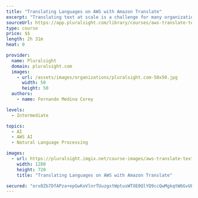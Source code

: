 ```yaml
---
title: "Translating Languages on AWS with Amazon Translate"
excerpt: "Translating text at scale is a challenge for many organizations that want to make themselves understood internationally. In this course, Translating Languages on AWS with Amazon Translate, you will gain the ability to leverage Amazon Translate and neural machine translation in your applications. First, you will learn the basic context and benefits of neural machine translation tools. Next, you will discover how to leverage Amazon Translate APIs to scale your translation capabilities. Finally, you will explore how to integrate Amazon Translate with other AWS services such as Amazon Polly and Amazon CloudWatch. When you’re finished with this course, you will have the skills and knowledge of Amazon Translate needed to develop, secure, and monitor your own Amazon Translation applications and remove the restriction of language barriers."
sourceUrl: https://app.pluralsight.com/library/courses/aws-translate-text
type: course
price: $$
length: 2h 31m
heat: 0

provider:
  name: Pluralsight
  domain: pluralsight.com
  images:
    - url: /assets/images/organizations/pluralsight.com-50x50.jpg
      width: 50
      height: 50
  authors:
    - name: Fernando Medina Corey

levels:
  - Intermediate

topics:
  - AI
  - AWS AI
  - Natural Language Processing

images:
  - url: https://pluralsight.imgix.net/course-images/aws-translate-text-v1.png
    width: 1280
    height: 720
    title: "Translating Languages on AWS with Amazon Translate"

secured: "orx0Zb7DfAPza+epGwKoVlnrTUuzgxtWptusWTXE0QlYQ9ccQwMgkqtW6GvULBjbXrusr+EwXifcuEfmZrX+aYngVrGk+NY8lAh8cYXz4JwkgaO9TFXSyu4XVL/fFnqfBjeAC5eOj2Y3BlPIGujHWx3L2qrmQMOC75ODUEn9Fd+hZEs0PhkuKYQmkjet5zaxlMZOddmxSsQrJlxn9oHN+gDZRDJaI+LpQH7BERkFE6hMMgygBidL41b+eUl6gccqDjI8qkMX93oT+XM3CsBi5Q==;ce3kB9cFbPcyMFeRsx/u8Q=="
---
```


